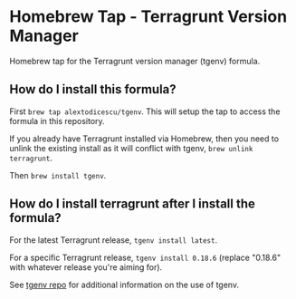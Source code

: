 # Homebrew Tap - Terragrunt Version Manager

Homebrew tap for the Terragrunt version manager (tgenv) formula.

## How do I install this formula?

First `brew tap alextodicescu/tgenv`.  This will setup the tap to access the formula in this repository.

If you already have Terragrunt installed via Homebrew, then you need to unlink the existing install as it will conflict with tgenv, `brew unlink terragrunt`.

Then `brew install tgenv`.

## How do I install terragrunt after I install the formula?

For the latest Terragrunt release, `tgenv install latest`.

For a specific Terragrunt release, `tgenv install 0.18.6` (replace "0.18.6" with whatever release you're aiming for).

See [tgenv repo](https://github.com/alextodicescu/tgenv) for additional information on the use of tgenv.
